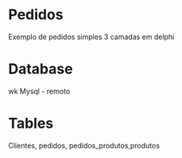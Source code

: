 # Pedidos
Exemplo de pedidos simples 3 camadas em delphi

# Database
wk
Mysql - remoto

# Tables
Clientes, pedidos, pedidos_produtos,produtos



